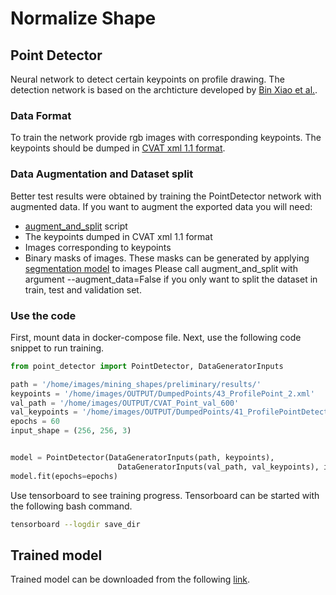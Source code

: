# Normalize Shape

## Point Detector
Neural network to detect certain keypoints on profile drawing. The detection network is based on the archticture developed by [Bin Xiao et al.](https://arxiv.org/pdf/1804.06208.pdf).
### Data Format
To train the network provide rgb images with corresponding keypoints. The keypoints should be dumped in [CVAT xml 1.1 format](https://github.com/opencv/cvat/blob/develop/cvat/apps/documentation/xml_format.md). 

### Data Augmentation and Dataset split
Better test results were obtained by training the PointDetector network with augmented data. If you want to augment the exported data you will need:
- [augment_and_split](augment_and_split.py) script
- The keypoints dumped in CVAT xml 1.1 format
- Images corresponding to keypoints
- Binary masks of images. These masks can be generated by applying [segmentation model](../Shape_Segmentation) to images
Please call augment_and_split with argument --augment_data=False if you only want to split the dataset in train, test and validation set.

### Use the code
First, mount data in docker-compose file. Next, use the following code snippet to run training.
```python
from point_detector import PointDetector, DataGeneratorInputs

path = '/home/images/mining_shapes/preliminary/results/'
keypoints = '/home/images/OUTPUT/DumpedPoints/43_ProfilePoint_2.xml'
val_path = '/home/images/OUTPUT/CVAT_Point_val_600'
val_keypoints = '/home/images/OUTPUT/DumpedPoints/41_ProfilePointDetection.xml'
epochs = 60
input_shape = (256, 256, 3)


model = PointDetector(DataGeneratorInputs(path, keypoints),
                        DataGeneratorInputs(val_path, val_keypoints), input_shape= input_shape, batch_size=16,sigma=3)
model.fit(epochs=epochs)
```
Use tensorboard to see training progress. Tensorboard can be started with the following bash command.
```bash
tensorboard --logdir save_dir
```
## Trained model
Trained model can be downloaded from the following [link](https://cumulus.dainst.org/index.php/s/DxpTApRC2HGbAwd).